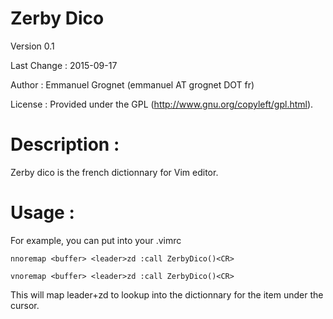 Zerby Dico
==========

Version 0.1

Last Change : 2015-09-17

Author : Emmanuel Grognet (emmanuel AT grognet DOT fr)

License : Provided under the GPL (http://www.gnu.org/copyleft/gpl.html).

Description :
=============

Zerby dico is the french dictionnary for Vim editor.

Usage :
==============

For example, you can put into your .vimrc

```
nnoremap <buffer> <leader>zd :call ZerbyDico()<CR>

vnoremap <buffer> <leader>zd :call ZerbyDico()<CR>
```
This will map leader+zd to lookup into the dictionnary for the item under the cursor.
